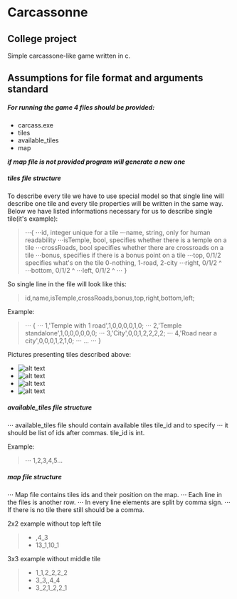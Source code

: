 # Carcassonne
## College project
Simple carcassone-like game written in c.

## Assumptions for file format and arguments standard


##### For running the game 4 files should be provided:
- carcass.exe 
- tiles 
- available_tiles 
- map

**_if map file is not provided program will generate a new one_**

##### tiles file structure 

To describe every tile we have to use special model so that single line will describe one tile and every tile properties will be written in the same way. Below we have listed informations necessary for us to describe single tile(it's example):
> ⋅⋅⋅{
> ⋅⋅⋅id, integer unique for a tile
> ⋅⋅⋅name, string, only for human readability
> ⋅⋅⋅isTemple, bool, specifies whether there is a temple on a tile
> ⋅⋅⋅crossRoads, bool specifies whether there are crossroads on a tile
> ⋅⋅⋅bonus, specifies if there is a bonus point on a tile
> ⋅⋅⋅top, 0/1/2      specifies what's on the tile 0-nothing, 1-road, 2-city
> ⋅⋅⋅right, 0/1/2	^
> ⋅⋅⋅bottom, 0/1/2	^
> ⋅⋅⋅left, 0/1/2		^
> ⋅⋅⋅ }

So single line in the file will look like this:
>id,name,isTemple,crossRoads,bonus,top,right,bottom,left;

Example:
> ⋅⋅⋅ {
> ⋅⋅⋅	1,'Temple with 1 road',1,0,0,0,0,1,0;
> ⋅⋅⋅	2,'Temple standalone',1,0,0,0,0,0,0;
> ⋅⋅⋅	3,'City',0,0,1,2,2,2,2;
> ⋅⋅⋅	4,'Road near a city',0,0,0,1,2,1,0;
> ⋅⋅⋅	...
> ⋅⋅⋅ }

Pictures presenting tiles described above: 
- ![alt text](https://github.com/wutproggroup/carcassonne/resources/tiles/1.png "Temple with 1 road")
- ![alt text](https://github.com/wutproggroup/carcassonne/resources/tiles/2.png "Temple standalone")
- ![alt text](https://github.com/wutproggroup/carcassonne/resources/tiles/3.png "City")
- ![alt text](https://github.com/wutproggroup/carcassonne/tiles/resources/tiles/4.png "Road near a city")


##### available_tiles file structure

⋅⋅⋅ available_tiles file should contain available tiles  tile_id and to specify
⋅⋅⋅ it should be list of ids after commas. tile_id is int.

Example:
> ⋅⋅⋅ 1,2,3,4,5...

##### map file structure

⋅⋅⋅ Map file contains tiles ids and their position on the map.
⋅⋅⋅ Each line in the files is another row.
⋅⋅⋅ In every line elements are split by comma sign.
⋅⋅⋅ If there is no tile there still should be a comma.


2x2 example without top left tile
> - ,4_3
> - 13_1,10_1

3x3 example without middle tile
> - 1_1,2_2,2_2
> - 3_3,,4_4
> - 3_2,1_2,2_1
